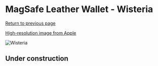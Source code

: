 # MagSafe Leather Wallet - Wisteria

[Return to previous page](/wallet)

[High-resolution image from Apple](https://store.storeimages.cdn-apple.com/8756/as-images.apple.com/is/MM0W3?wid=4500&hei=4500&fmt=png)

<div style="width: 512px"><img src="/almost_uncompressed/MM0W3.webp" alt="Wisteria"></div>

## Under construction
